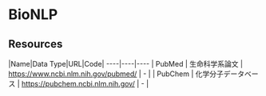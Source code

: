 # BioNLP


## Resources
|Name|Data Type|URL|Code|
----|----|----
| PubMed | 生命科学系論文 | https://www.ncbi.nlm.nih.gov/pubmed/ | - |
| PubChem | 化学分子データベース | https://pubchem.ncbi.nlm.nih.gov/ | - |
